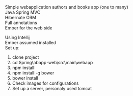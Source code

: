 Simple webapplication authors and books app (one to many)<br>
Java Spring MVC<br>
Hibernate ORM<br>
Full annotations<br>
Ember for the web side<br>


Using Intellij<br>
Ember assumed installed<br>
Set up:<br>
1. clone project<br>
2. cd Spring\abapp-web\src\main\webapp<br>
3. npm install<br>
4. npm install -g bower<br>
5. bower install<br>
6. Check images for configurations
7. Set up a server, personaly used tomcat
